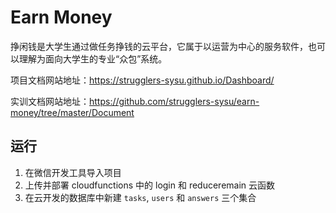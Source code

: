 # Earn Money

挣闲钱是大学生通过做任务挣钱的云平台，它属于以运营为中心的服务软件，也可以理解为面向大学生的专业“众包”系统。

项目文档网站地址：https://strugglers-sysu.github.io/Dashboard/

实训文档网站地址：https://github.com/strugglers-sysu/earn-money/tree/master/Document

## 运行

1. 在微信开发工具导入项目
2. 上传并部署 cloudfunctions 中的 login 和 reduceremain 云函数
3. 在云开发的数据库中新建 `tasks`, `users` 和 `answers` 三个集合
